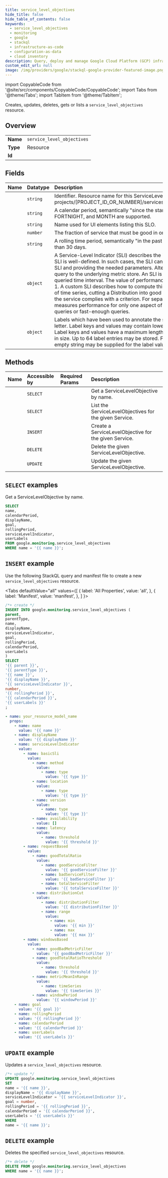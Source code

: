 ```yaml
---
title: service_level_objectives
hide_title: false
hide_table_of_contents: false
keywords:
  - service_level_objectives
  - monitoring
  - google
  - stackql
  - infrastructure-as-code
  - configuration-as-data
  - cloud inventory
description: Query, deploy and manage Google Cloud Platform (GCP) infrastructure and resources using SQL
custom_edit_url: null
image: /img/providers/google/stackql-google-provider-featured-image.png
---
```


import CopyableCode from '@site/src/components/CopyableCode/CopyableCode';
import Tabs from '@theme/Tabs';
import TabItem from '@theme/TabItem';

Creates, updates, deletes, gets or lists a <code>service_level_objectives</code> resource.

## Overview
<table><tbody>
<tr><td><b>Name</b></td><td><code>service_level_objectives</code></td></tr>
<tr><td><b>Type</b></td><td>Resource</td></tr>
<tr><td><b>Id</b></td><td><CopyableCode code="google.monitoring.service_level_objectives" /></td></tr>
</tbody></table>

## Fields
| Name | Datatype | Description |
|:-----|:---------|:------------|
| <CopyableCode code="name" /> | `string` | Identifier. Resource name for this ServiceLevelObjective. The format is: projects/[PROJECT_ID_OR_NUMBER]/services/[SERVICE_ID]/serviceLevelObjectives/[SLO_NAME]  |
| <CopyableCode code="calendarPeriod" /> | `string` | A calendar period, semantically "since the start of the current ". At this time, only DAY, WEEK, FORTNIGHT, and MONTH are supported. |
| <CopyableCode code="displayName" /> | `string` | Name used for UI elements listing this SLO. |
| <CopyableCode code="goal" /> | `number` | The fraction of service that must be good in order for this objective to be met. 0 < goal <= 0.9999. |
| <CopyableCode code="rollingPeriod" /> | `string` | A rolling time period, semantically "in the past ". Must be an integer multiple of 1 day no larger than 30 days. |
| <CopyableCode code="serviceLevelIndicator" /> | `object` | A Service-Level Indicator (SLI) describes the "performance" of a service. For some services, the SLI is well-defined. In such cases, the SLI can be described easily by referencing the well-known SLI and providing the needed parameters. Alternatively, a "custom" SLI can be defined with a query to the underlying metric store. An SLI is defined to be good_service / total_service over any queried time interval. The value of performance always falls into the range 0 <= performance <= 1. A custom SLI describes how to compute this ratio, whether this is by dividing values from a pair of time series, cutting a Distribution into good and bad counts, or counting time windows in which the service complies with a criterion. For separation of concerns, a single Service-Level Indicator measures performance for only one aspect of service quality, such as fraction of successful queries or fast-enough queries. |
| <CopyableCode code="userLabels" /> | `object` | Labels which have been used to annotate the service-level objective. Label keys must start with a letter. Label keys and values may contain lowercase letters, numbers, underscores, and dashes. Label keys and values have a maximum length of 63 characters, and must be less than 128 bytes in size. Up to 64 label entries may be stored. For labels which do not have a semantic value, the empty string may be supplied for the label value. |

## Methods
| Name | Accessible by | Required Params | Description |
|:-----|:--------------|:----------------|:------------|
| <CopyableCode code="services_service_level_objectives_get" /> | `SELECT` | <CopyableCode code="name" /> | Get a ServiceLevelObjective by name. |
| <CopyableCode code="services_service_level_objectives_list" /> | `SELECT` | <CopyableCode code="parent, parentType" /> | List the ServiceLevelObjectives for the given Service. |
| <CopyableCode code="services_service_level_objectives_create" /> | `INSERT` | <CopyableCode code="parent, parentType" /> | Create a ServiceLevelObjective for the given Service. |
| <CopyableCode code="services_service_level_objectives_delete" /> | `DELETE` | <CopyableCode code="name" /> | Delete the given ServiceLevelObjective. |
| <CopyableCode code="services_service_level_objectives_patch" /> | `UPDATE` | <CopyableCode code="name" /> | Update the given ServiceLevelObjective. |

## `SELECT` examples

Get a ServiceLevelObjective by name.

```sql
SELECT
name,
calendarPeriod,
displayName,
goal,
rollingPeriod,
serviceLevelIndicator,
userLabels
FROM google.monitoring.service_level_objectives
WHERE name = '{{ name }}'; 
```

## `INSERT` example

Use the following StackQL query and manifest file to create a new <code>service_level_objectives</code> resource.

<Tabs
    defaultValue="all"
    values={[
        { label: 'All Properties', value: 'all', },
        { label: 'Manifest', value: 'manifest', },
    ]
}>
<TabItem value="all">

```sql
/*+ create */
INSERT INTO google.monitoring.service_level_objectives (
parent,
parentType,
name,
displayName,
serviceLevelIndicator,
goal,
rollingPeriod,
calendarPeriod,
userLabels
)
SELECT 
'{{ parent }}',
'{{ parentType }}',
'{{ name }}',
'{{ displayName }}',
'{{ serviceLevelIndicator }}',
number,
'{{ rollingPeriod }}',
'{{ calendarPeriod }}',
'{{ userLabels }}'
;
```
</TabItem>
<TabItem value="manifest">

```yaml
- name: your_resource_model_name
  props:
    - name: name
      value: '{{ name }}'
    - name: displayName
      value: '{{ displayName }}'
    - name: serviceLevelIndicator
      value:
        - name: basicSli
          value:
            - name: method
              value:
                - name: type
                  value: '{{ type }}'
            - name: location
              value:
                - name: type
                  value: '{{ type }}'
            - name: version
              value:
                - name: type
                  value: '{{ type }}'
            - name: availability
              value: []
            - name: latency
              value:
                - name: threshold
                  value: '{{ threshold }}'
        - name: requestBased
          value:
            - name: goodTotalRatio
              value:
                - name: goodServiceFilter
                  value: '{{ goodServiceFilter }}'
                - name: badServiceFilter
                  value: '{{ badServiceFilter }}'
                - name: totalServiceFilter
                  value: '{{ totalServiceFilter }}'
            - name: distributionCut
              value:
                - name: distributionFilter
                  value: '{{ distributionFilter }}'
                - name: range
                  value:
                    - name: min
                      value: '{{ min }}'
                    - name: max
                      value: '{{ max }}'
        - name: windowsBased
          value:
            - name: goodBadMetricFilter
              value: '{{ goodBadMetricFilter }}'
            - name: goodTotalRatioThreshold
              value:
                - name: threshold
                  value: '{{ threshold }}'
            - name: metricMeanInRange
              value:
                - name: timeSeries
                  value: '{{ timeSeries }}'
            - name: windowPeriod
              value: '{{ windowPeriod }}'
    - name: goal
      value: '{{ goal }}'
    - name: rollingPeriod
      value: '{{ rollingPeriod }}'
    - name: calendarPeriod
      value: '{{ calendarPeriod }}'
    - name: userLabels
      value: '{{ userLabels }}'

```
</TabItem>
</Tabs>

## `UPDATE` example

Updates a <code>service_level_objectives</code> resource.

```sql
/*+ update */
UPDATE google.monitoring.service_level_objectives
SET 
name = '{{ name }}',
displayName = '{{ displayName }}',
serviceLevelIndicator = '{{ serviceLevelIndicator }}',
goal = number,
rollingPeriod = '{{ rollingPeriod }}',
calendarPeriod = '{{ calendarPeriod }}',
userLabels = '{{ userLabels }}'
WHERE 
name = '{{ name }}';
```

## `DELETE` example

Deletes the specified <code>service_level_objectives</code> resource.

```sql
/*+ delete */
DELETE FROM google.monitoring.service_level_objectives
WHERE name = '{{ name }}';
```
